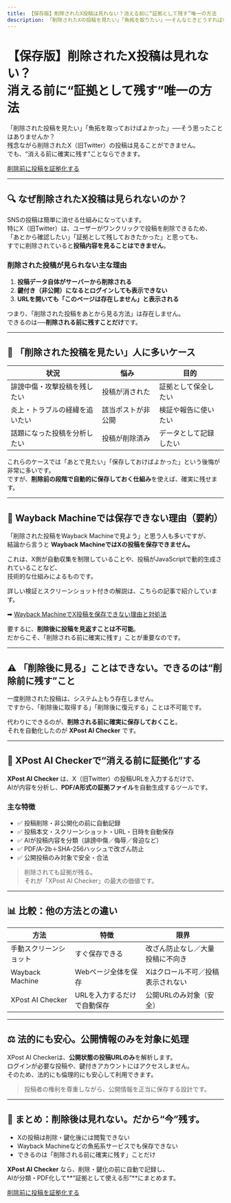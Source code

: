 ```yaml
---
title: 【保存版】削除されたX投稿は見れない？消える前に“証拠として残す”唯一の方法
description: 「削除されたXの投稿を見たい」「魚拓を取りたい」──そんなときどうすればいい？本記事では、Wayback Machineなどで見られない理由と、削除前に確実に投稿を証拠として残す方法を紹介します。
---
```


<div class="hero">
  <div class="hero__text">
    <h1>【保存版】削除されたX投稿は見れない？<br>消える前に“証拠として残す”唯一の方法</h1>
    <p class="lead">「削除された投稿を見たい」「魚拓を取っておけばよかった」──そう思ったことはありませんか？<br>
    残念ながら削除されたX（旧Twitter）の投稿は見ることができません。<br>
    でも、“消える前に確実に残す”ことならできます。</p>
    <a href="https://xpostaichecker.jp/" class="md-button--primary">削除前に投稿を証拠化する</a>
  </div>
</div>

---

## 🔍 なぜ削除されたX投稿は見られないのか？

SNSの投稿は簡単に消せる仕組みになっています。  
特にX（旧Twitter）は、ユーザーがワンクリックで投稿を削除できるため、  
「あとから確認したい」「証拠として残しておきたかった」と思っても、  
すでに削除されていると**投稿内容を見ることはできません**。

### 削除された投稿が見られない主な理由
1. **投稿データ自体がサーバーから削除される**  
2. **鍵付き（非公開）になるとログインしても表示できない**  
3. **URLを開いても「このページは存在しません」と表示される**  

つまり、「削除された投稿をあとから見る方法」は存在しません。  
できるのは──**削除される前に残すことだけ**です。

---

## 🧭 「削除された投稿を見たい」人に多いケース

| 状況 | 悩み | 目的 |
|------|------|------|
| 誹謗中傷・攻撃投稿を残したい | 投稿が消された | 証拠として保全したい |
| 炎上・トラブルの経緯を追いたい | 該当ポストが非公開 | 検証や報告に使いたい |
| 話題になった投稿を分析したい | 投稿が削除済み | データとして記録したい |

これらのケースでは「あとで見たい」「保存しておけばよかった」という後悔が非常に多いです。  
ですが、**削除前の段階で自動的に保存しておく仕組み**を使えば、確実に残せます。

---

## 🧩 Wayback Machineでは保存できない理由（要約）

「削除された投稿をWayback Machineで見よう」と思う人も多いですが、  
結論から言うと **Wayback MachineではXの投稿を保存できません。**

これは、X側が自動収集を制限していることや、投稿がJavaScriptで動的生成されていることなど、  
技術的な仕組みによるものです。

詳しい検証とスクリーンショット付きの解説は、こちらの記事で紹介しています。  

➡ [Wayback MachineでX投稿を保存できない理由と対処法](008_wayback-machine-x-fail.md)

要するに、**削除後に投稿を見返すことは不可能**。  
だからこそ、「削除される前に確実に残す」ことが重要なのです。

---

## ⚠️ 「削除後に見る」ことはできない。できるのは“削除前に残す”こと

一度削除された投稿は、システム上もう存在しません。  
ですから、「削除後に取得する」「削除後に復元する」ことは不可能です。

代わりにできるのが、**削除される前に確実に保存しておくこと**。  
それを自動化したのが **XPost AI Checker** です。

---

## 🧠 XPost AI Checkerで“消える前に証拠化”する

**XPost AI Checker** は、X（旧Twitter）の投稿URLを入力するだけで、  
AIが内容を分析し、**PDF/A形式の証拠ファイル**を自動生成するツールです。

### 主な特徴
- ✅ 投稿削除・非公開化の前に自動記録  
- ✅ 投稿本文・スクリーンショット・URL・日時を自動保存  
- ✅ AIが投稿内容を分類（誹謗中傷／侮辱／脅迫など）  
- ✅ PDF/A-2b＋SHA-256ハッシュで改ざん防止  
- ✅ 公開投稿のみ対象で安全・合法

> 削除されても証拠が残る。  
> それが「XPost AI Checker」の最大の価値です。

---

## 📊 比較：他の方法との違い

| 方法 | 特徴 | 限界 |
|------|------|------|
| 手動スクリーンショット | すぐ保存できる | 改ざん防止なし／大量投稿に不向き |
| Wayback Machine | Webページ全体を保存 | Xはクロール不可／投稿表示されない |
| XPost AI Checker | URLを入力するだけで自動保存 | 公開URLのみ対象（安全） |

---

## ⚖️ 法的にも安心。公開情報のみを対象に処理

XPost AI Checkerは、**公開状態の投稿URLのみ**を解析します。  
ログインが必要な投稿や、鍵付きアカウントにはアクセスしません。  
そのため、法的にも倫理的にも安心して利用できます。

> 投稿者の権利を尊重しながら、公開情報を正当に保存する設計です。

---

## 💬 まとめ：削除後は見れない。だから“今”残す。

- Xの投稿は削除・鍵化後には閲覧できない  
- Wayback Machineなどの魚拓系サービスでも保存できない  
- できるのは「削除される前に確実に残す」ことだけ  

**XPost AI Checker** なら、削除・鍵化の前に自動で記録し、  
AIが分類・PDF化して**“証拠として使える形”**にまとめます。

<a href="https://xpostaichecker.jp/" class="md-button--primary">削除前に投稿を証拠化する</a>

